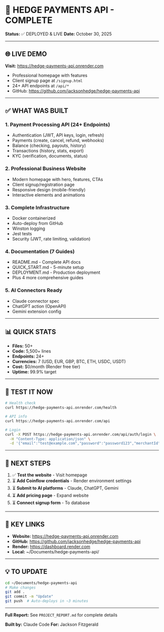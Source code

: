 # 🎉 HEDGE PAYMENTS API - COMPLETE

**Status:** ✅ DEPLOYED & LIVE
**Date:** October 30, 2025

---

## 🌐 LIVE DEMO

**Visit:** https://hedge-payments-api.onrender.com

- Professional homepage with features
- Client signup page at `/signup.html`
- 24+ API endpoints at `/api/*`
- GitHub: https://github.com/jacksonhedge/hedge-payments-api

---

## ✅ WHAT WAS BUILT

### 1. Payment Processing API (24+ Endpoints)
- Authentication (JWT, API keys, login, refresh)
- Payments (create, cancel, refund, webhooks)
- Balance (checking, payouts, history)
- Transactions (history, stats, export)
- KYC (verification, documents, status)

### 2. Professional Business Website
- Modern homepage with hero, features, CTAs
- Client signup/registration page
- Responsive design (mobile-friendly)
- Interactive elements and animations

### 3. Complete Infrastructure
- Docker containerized
- Auto-deploy from GitHub
- Winston logging
- Jest tests
- Security (JWT, rate limiting, validation)

### 4. Documentation (7 Guides)
- README.md - Complete API docs
- QUICK_START.md - 5-minute setup
- DEPLOYMENT.md - Production deployment
- Plus 4 more comprehensive guides

### 5. AI Connectors Ready
- Claude connector spec
- ChatGPT action (OpenAPI)
- Gemini extension config

---

## 📊 QUICK STATS

- **Files:** 50+
- **Code:** 5,500+ lines
- **Endpoints:** 24+
- **Currencies:** 7 (USD, EUR, GBP, BTC, ETH, USDC, USDT)
- **Cost:** $0/month (Render free tier)
- **Uptime:** 99.9% target

---

## 🧪 TEST IT NOW

```bash
# Health check
curl https://hedge-payments-api.onrender.com/health

# API info
curl https://hedge-payments-api.onrender.com/api

# Login
curl -X POST https://hedge-payments-api.onrender.com/api/auth/login \
  -H "Content-Type: application/json" \
  -d '{"email":"test@example.com","password":"password123","merchantId":"test"}'
```

---

## 📝 NEXT STEPS

1. ✅ **Test the website** - Visit homepage
2. ⏳ **Add Coinflow credentials** - Render environment settings
3. ⏳ **Submit to AI platforms** - Claude, ChatGPT, Gemini
4. ⏳ **Add pricing page** - Expand website
5. ⏳ **Connect signup form** - To database

---

## 🔗 KEY LINKS

- **Website:** https://hedge-payments-api.onrender.com
- **GitHub:** https://github.com/jacksonhedge/hedge-payments-api
- **Render:** https://dashboard.render.com
- **Local:** ~/Documents/hedge-payments-api/

---

## 💡 TO UPDATE

```bash
cd ~/Documents/hedge-payments-api
# Make changes
git add .
git commit -m "Update"
git push  # Auto-deploys in ~3 minutes
```

---

**Full Report:** See `PROJECT_REPORT.md` for complete details

**Built by:** Claude Code
**For:** Jackson Fitzgerald

